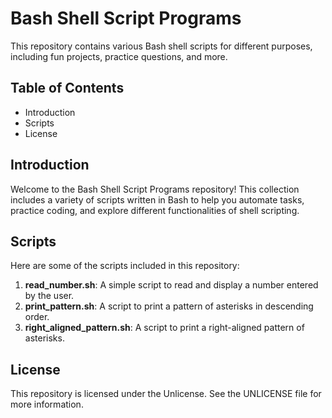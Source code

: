 # Bash Shell Script Programs

This repository contains various Bash shell scripts for different purposes, including fun projects, practice questions, and more.

## Table of Contents
- Introduction
- Scripts
- License

## Introduction
Welcome to the Bash Shell Script Programs repository! This collection includes a variety of scripts written in Bash to help you automate tasks, practice coding, and explore different functionalities of shell scripting.

## Scripts
Here are some of the scripts included in this repository:

1. **read_number.sh**: A simple script to read and display a number entered by the user.
2. **print_pattern.sh**: A script to print a pattern of asterisks in descending order.
3. **right_aligned_pattern.sh**: A script to print a right-aligned pattern of asterisks.

## License
This repository is licensed under the Unlicense. See the UNLICENSE file for more information.

